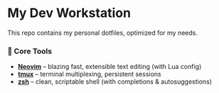 # My Dev Workstation

This repo contains my personal dotfiles, optimized for my needs.

### 🧬 Core Tools
- **[Neovim](https://neovim.io/)** – blazing fast, extensible text editing (with Lua config)
- **[tmux](https://github.com/tmux/tmux)** – terminal multiplexing, persistent sessions
- **[zsh](https://www.zsh.org/)** – clean, scriptable shell (with completions & autosuggestions)
